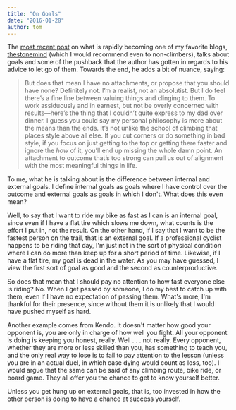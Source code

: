```yaml
---
title: "On Goals"
date: "2016-01-28"
author: tom
---
```


The [most recent post](http://thestonemind.com/2016/01/26/a-question-of-motivation/) on what is rapidly becoming one of my favorite blogs, [thestonemind](http://thestonemind.com/) (which I would recommend even to non-climbers), talks about goals and some of the pushback that the author has gotten in regards to his advice to let go of them. Towards the end, he adds a bit of nuance, saying:

> But does that mean I have no attachments, or propose that you should have none? Definitely not. I’m a realist, not an absolutist. But I do feel there’s a fine line between valuing things and clinging to them. To work assiduously and in earnest, but not be overly concerned with results—here’s the thing that I couldn’t quite express to my dad over dinner. I guess you could say my personal philosophy is more about the means than the ends. It’s not unlike the school of climbing that places style above all else. If you cut corners or do something in bad style, if you focus on just getting to the top or getting there faster and ignore the _how_ of it, you’ll end up missing the whole damn point. An attachment to outcome that’s too strong can pull us out of alignment with the most meaningful things in life.

To me, what he is talking about is the difference between internal and external goals. I define internal goals as goals where I have control over the outcome and external goals as goals in which I don't. What does this even mean?

Well, to say that I want to ride my bike as fast as I can is an internal goal, since even if I have a flat tire which slows me down, what counts is the effort I put in, not the result. On the other hand, if I say that I want to be the fastest person on the trail, that is an external goal. If a professional cyclist happens to be riding that day, I'm just not in the sort of physical condition where I can do more than keep up for a short period of time. Likewise, if I have a flat tire, my goal is dead in the water. As you may have guessed, I view the first sort of goal as good and the second as counterproductive.

So does that mean that I should pay no attention to how fast everyone else is riding? No. When I get passed by someone, I do my best to catch up with them, even if I have no expectation of passing them. What's more, I'm thankful for their presence, since without them it is unlikely that I would have pushed myself as hard.

Another example comes from Kendo. It doesn't matter how good your opponent is, you are only in charge of how well you fight. All your opponent is doing is keeping you honest, really. Well . . . not really. Every opponent, whether they are more or less skilled than you, has something to teach you, and the only real way to lose is to fail to pay attention to the lesson (unless you are in an actual duel, in which case dying would count as loss, too). I would argue that the same can be said of any climbing route, bike ride, or board game. They all offer you the chance to get to know yourself better.

Unless you get hung up on external goals, that is, too invested in how the other person is doing to have a chance at success yourself.
